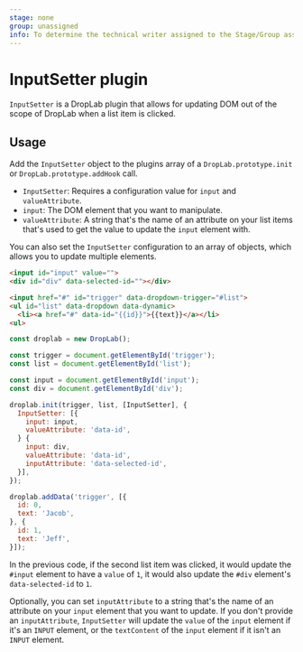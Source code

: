 ```yaml
---
stage: none
group: unassigned
info: To determine the technical writer assigned to the Stage/Group associated with this page, see https://about.gitlab.com/handbook/engineering/ux/technical-writing/#assignments
---
```


# InputSetter plugin

`InputSetter` is a DropLab plugin that allows for updating DOM out of the scope
of DropLab when a list item is clicked.

## Usage

Add the `InputSetter` object to the plugins array of a `DropLab.prototype.init`
or `DropLab.prototype.addHook` call.

- `InputSetter`: Requires a configuration value for `input` and `valueAttribute`.
- `input`: The DOM element that you want to manipulate.
- `valueAttribute`: A string that's the name of an attribute on your list items
  that's used to get the value to update the `input` element with.

You can also set the `InputSetter` configuration to an array of objects, which
allows you to update multiple elements.

```html
<input id="input" value="">
<div id="div" data-selected-id=""></div>

<input href="#" id="trigger" data-dropdown-trigger="#list">
<ul id="list" data-dropdown data-dynamic>
  <li><a href="#" data-id="{{id}}">{{text}}</a></li>
<ul>
```

```javascript
const droplab = new DropLab();

const trigger = document.getElementById('trigger');
const list = document.getElementById('list');

const input = document.getElementById('input');
const div = document.getElementById('div');

droplab.init(trigger, list, [InputSetter], {
  InputSetter: [{
    input: input,
    valueAttribute: 'data-id',
  } {
    input: div,
    valueAttribute: 'data-id',
    inputAttribute: 'data-selected-id',
  }],
});

droplab.addData('trigger', [{
  id: 0,
  text: 'Jacob',
}, {
  id: 1,
  text: 'Jeff',
}]);
```

In the previous code, if the second list item was clicked, it would update the
`#input` element to have a `value` of `1`, it would also update the `#div`
element's `data-selected-id` to `1`.

Optionally, you can set `inputAttribute` to a string that's the name of an
attribute on your `input` element that you want to update. If you don't provide
an `inputAttribute`, `InputSetter` will update the `value` of the `input`
element if it's an `INPUT` element, or the `textContent` of the `input` element
if it isn't an `INPUT` element.
